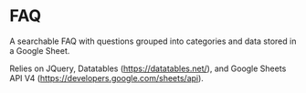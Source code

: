 # FAQ
A searchable FAQ with questions grouped into categories and data stored in a Google Sheet.

Relies on JQuery, Datatables (https://datatables.net/), and Google Sheets API V4 (https://developers.google.com/sheets/api).
